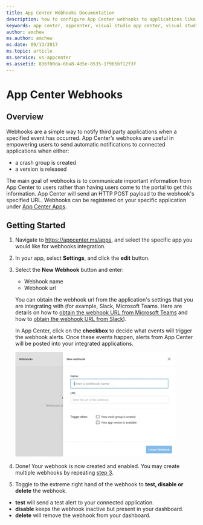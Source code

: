 ```yaml
---
title: App Center Webhooks Documentation
description: how to configure App Center webhooks to applications like Slack, Microsoft Teams
keywords: app center, appcenter, visual studio app center, visual studio appcenter, webhook, webhooks, documentation, Slack, Microsoft Teams
author: amchew
ms.author: amchew
ms.date: 09/13/2017
ms.topic: article
ms.service: vs-appcenter
ms.assetid: 836f00da-66a8-4d5e-8535-1f965bf12f3f
---
```


# App Center Webhooks
## Overview

Webhooks are a simple way to notify third party applications when a specified event has occurred.
App Center’s webhooks are useful in empowering users to send automatic notifications to connected applications when either:

- a crash group is created
- a version is released

The main goal of webhooks is to communicate important information from App Center to users rather than having users come to the portal to get this information. App Center will send an HTTP POST payload to the webhook's specified URL. Webhooks can be registered on your specific application under [App Center Apps](https://appcenter.ms/apps).


## Getting Started

1. Navigate to https://appcenter.ms/apps, and select the specific app you would like for webhooks integration.

1. In your app, select **Settings**, and click the **edit** button.

1. <a name="step3"></a>Select the **New Webhook** button and enter: 

    - Webhook name
    - Webhook url
    
    You can obtain the webhook url from the application's settings that you are integrating with (for example, Slack, Microsoft Teams. Here are details on how to [obtain the webhook URL from Microsoft Teams](https://docs.microsoft.com/microsoftteams/platform/concepts/connectors#setting-up-a-custom-incoming-webhook) and how to [obtain the webhook URL from Slack](https://get.slack.help/hc/articles/115005265063-Incoming-WebHooks-for-Slack)). 
    
    In App Center, click on the **checkbox** to decide what events will trigger the webhook alerts. Once these events happen, alerts from App Center will be posted into your integrated applications.
    
    ![How to create a new webhook](media/createANewWebhook.gif)

1. Done! Your webhook is now created and enabled. You may create multiple webhooks by repeating [step 3](#step3).

1. Toggle to the extreme right hand of the webhook to **test, disable or delete** the webhook.  

  - **test** will send a test alert to your connected application.
  - **disable** keeps the webhook inactive but present in your dashboard.
  - **delete** will remove the webhook from your dashboard.

